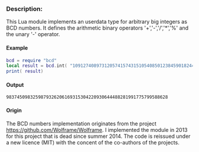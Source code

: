 ### Description:

This Lua module implements an userdata type for arbitrary big integers as BCD numbers.
It defines the arithmetic binary operators '+','-','/','*','%' and the unary '-' operator.

#### Example

```lua
bcd = require "bcd"
local result = bcd.int( "1091274089731205741574315105408501238459018244") + "9837450983259878234932079584098479356329382873490537340570384"
print( result)
```

#### Output
```
9837450983259879326206169315304220930644488281991775799588628
```

#### Origin
The BCD numbers implementation originates from the project https://github.com/Wolframe/Wolframe.
I implemented the module in 2013 for this project that is dead since summer 2014.
The code is reissued under a new licence (MIT) with the concent of the co-authors of the projects.



